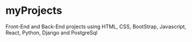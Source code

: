 # myProjects
Front-End and Back-End projects using HTML, CSS, BootStrap, Javascript, React, Python, Django and PostgreSql
